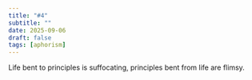 ```yaml
---
title: "#4"
subtitle: ""
date: 2025-09-06
draft: false
tags: [aphorism]
---
```


Life bent to principles is suffocating, principles bent from life are flimsy.
